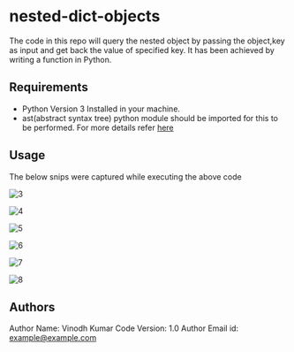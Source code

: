 # nested-dict-objects

The code in this repo will query the nested object by passing the object,key as input and get back the value of specified key. It has been achieved by writing a function in Python.

## Requirements

- Python Version 3 Installed in your machine.
- ast(abstract syntax tree) python module should be imported for this to be performed. For more details refer [here](https://docs.python.org/3/library/ast.html)

## Usage

The below snips were captured while executing the above code

![3](https://user-images.githubusercontent.com/39188223/146582994-5d25eb78-9a38-4481-baf3-868ce434ce59.png)

![4](https://user-images.githubusercontent.com/39188223/146582997-fb90e3d3-5c98-43ec-adeb-c4f1a11e6df9.png)

![5](https://user-images.githubusercontent.com/39188223/146582998-6d2e76d3-4e7c-4a16-a870-aa0766ac921e.png)

![6](https://user-images.githubusercontent.com/39188223/146583000-18ffee91-e5cb-4443-98aa-be06c5f61b8c.png)

![7](https://user-images.githubusercontent.com/39188223/146583002-cb2e5d52-7b5e-49ef-9be5-6b9355d1680d.png)

![8](https://user-images.githubusercontent.com/39188223/146583003-44aa2785-5561-4e0a-be46-2031849a1e61.png)

## Authors

Author Name: Vinodh Kumar
Code Version: 1.0
Author Email id: example@example.com
